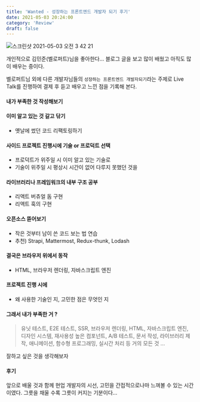 ```yaml
---
title: 'Wanted - 성장하는 프론트엔드 개발자 되기 후기'
date: 2021-05-03 20:24:00
category: 'Review'
draft: false
---
```


![스크린샷 2021-05-03 오전 3 42 21](https://user-images.githubusercontent.com/26461307/116823808-a29a6f80-abc1-11eb-9048-92d66cc55c27.png)

개인적으로 김민준(벨로퍼트)님을 좋아한다... 블로그 글을 보고 많이 배웠고 아직도 많이 배우는 중이다.

벨로퍼트님 외에 다른 개발자님들의 `성장하는 프론트엔드 개발자되기`라는 주제로 Live Talk를 진행하여 결제 후 듣고 배우고 느낀 점을 기록해 본다.

#### 내가 부족한 것 작성해보기

#### 이미 알고 있는 것 갈고 닦기

- 옛날에 썼던 코드 리팩토링하기

#### 사이드 프로젝트 진행시에 기술 or 프로덕트 선택

- 프로덕트가 위주일 시 이미 알고 있는 기술로
- 기술이 위주일 시 평상시 시간이 없어 다루지 못했던 것을

#### 라이브러리나 프레임워크의 내부 구조 공부

- 리액트 버츄얼 돔 구현
- 리액트 훅의 구현

#### 오픈소스 뜯어보기

- 작은 것부터 남이 쓴 코드 보는 법 연습
- 추천) Strapi, Mattermost, Redux-thunk, Lodash

#### 결국은 브라우저 위에서 동작

- HTML, 브라우저 렌더링, 자바스크립트 엔진

#### 프로젝트 진행 시에

- 왜 사용한 기술인 지, 고민한 점은 무엇인 지

#### 그래서 내가 부족한 거 ?

> 유닛 테스트, E2E 테스트, SSR, 브라우저 렌더링, HTML, 자바스크립트 엔진, 디자인 시스템, 재사용성 높은 컴포넌트, A/B 테스트, 문서 작성, 라이브러리 제작, 애니메이션, 함수형 프로그래밍, 실시간 처리 등 거의 모든 것 ...

잘하고 싶은 것을 생각해보자

#### 후기

앞으로 배울 것과 함께 현업 개발자의 시선, 고민을 간접적으로나마 느껴볼 수 있는 시간이였다. 그릇을 채울 수록 그릇이 커지는 기분이다...
